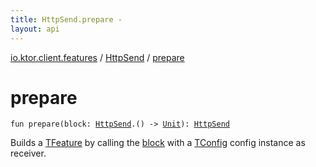 ```yaml
---
title: HttpSend.prepare - 
layout: api
---
```


<div class='api-docs-breadcrumbs'><a href="../index.html">io.ktor.client.features</a> / <a href="index.html">HttpSend</a> / <a href="./prepare.html">prepare</a></div>

# prepare

<div class="signature"><code><span class="keyword">fun </span><span class="identifier">prepare</span><span class="symbol">(</span><span class="parameterName" id="io.ktor.client.features.HttpSend.Feature$prepare(kotlin.Function1((io.ktor.client.features.HttpSend, kotlin.Unit)))/block">block</span><span class="symbol">:</span>&nbsp;<a href="index.html"><span class="identifier">HttpSend</span></a><span class="symbol">.</span><span class="symbol">(</span><span class="symbol">)</span>&nbsp;<span class="symbol">-&gt;</span>&nbsp;<a href="https://kotlinlang.org/api/latest/jvm/stdlib/kotlin/-unit/index.html"><span class="identifier">Unit</span></a><span class="symbol">)</span><span class="symbol">: </span><a href="index.html"><span class="identifier">HttpSend</span></a></code></div>

Builds a <a href="#">TFeature</a> by calling the <a href="-feature/prepare.html#io.ktor.client.features.HttpSend.Feature$prepare(kotlin.Function1((io.ktor.client.features.HttpSend, kotlin.Unit)))/block">block</a> with a <a href="#">TConfig</a> config instance as receiver.

